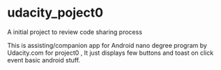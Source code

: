 # udacity_poject0
A initial project to review code sharing process

This is assisting/companion app for Android nano degree program by Udacity.com
for project0 , It just displays few buttons and toast on click event basic android stuff.
